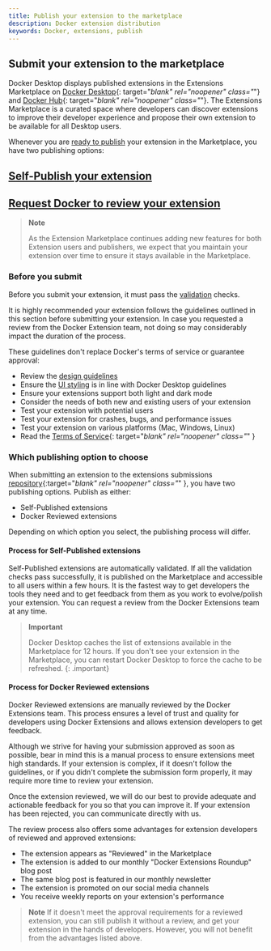 ```yaml
---
title: Publish your extension to the marketplace
description: Docker extension distribution
keywords: Docker, extensions, publish
---
```


## Submit your extension to the marketplace

Docker Desktop displays published extensions in the Extensions Marketplace on [Docker Desktop](https://open.docker.com/extensions/marketplace){: target="_blank" rel="noopener" class="_"} and [Docker Hub](https://hub.docker.com/search?q=&type=extension){: target="_blank" rel="noopener" class="_"}.
The Extensions Marketplace is a curated space where developers can discover extensions to improve their developer experience and propose their own extension to be available for all Desktop users.

Whenever you are [ready to publish](./DISTRIBUTION.md) your extension in the Marketplace, you have two publishing options:

<div class="component-container">
  <div class="row">
      <div class="col-xs-12 col-sm-6 col-md-6 col-lg-6 block">
      <div class="component">
        <h2 id="docker-extensions"><a href="https://github.com/docker/extensions-submissions/issues/new?assignees=&labels=&template=1_automatic_review.yaml&title=%5BSubmission%5D%3A+">Self-Publish your extension</a></h2>
      </div>
    </div>
      <div class="col-xs-12 col-sm-6 col-md-6 col-lg-6 block">
      <div class="component">
        <h2 id="docker-extensions"><a href="https://www.docker.com/products/extensions/submissions/">Request Docker to review your extension</a></h2>
      </div>
    </div>
  </div>
</div>


> **Note**
>
> As the Extension Marketplace continues adding new features for both Extension users and publishers, we expect that you
> maintain your extension over time to ensure it stays available in the Marketplace.

### Before you submit

Before you submit your extension, it must pass the [validation](validate.md) checks.

It is highly recommended your extension follows the guidelines outlined in this section before submitting your
extension. In case you requested a review from the Docker Extension team, not doing so may considerably impact the duration of the process.

These guidelines don't replace Docker's terms of service or guarantee approval:
- Review the [design guidelines](../design/design-guidelines.md)
- Ensure the [UI styling](../design/index.md) is in line with Docker Desktop guidelines
- Ensure your extensions support both light and dark mode
- Consider the needs of both new and existing users of your extension
- Test your extension with potential users
- Test your extension for crashes, bugs, and performance issues
- Test your extension on various platforms (Mac, Windows, Linux)
- Read the [Terms of Service](https://www.docker.com/legal/extensions_marketplace_developer_agreement/){: target="_blank" rel="noopener" class="_" }

### Which publishing option to choose

When submitting an extension to the extensions submissions [repository](https://github.com/docker/extensions-submissions/issues/new/choose){:target="_blank" rel="noopener" class="_" }, you have two publishing options. Publish as either:
- Self-Published extensions
- Docker Reviewed extensions

Depending on which option you select, the publishing process will differ.

#### Process for Self-Published extensions

Self-Published extensions are automatically validated. If all the validation checks pass successfully, it is
published on the Marketplace and accessible to all users within a few hours.
It is the fastest way to get developers the tools they need and to get feedback from them as you work to
evolve/polish your extension. You can request a review from the Docker Extensions team at any time.

> **Important**
>
> Docker Desktop caches the list of extensions available in the Marketplace for 12 hours. If you don't see your
> extension in the Marketplace, you can restart Docker Desktop to force the cache to be refreshed.
{: .important}


#### Process for Docker Reviewed extensions

Docker Reviewed extensions are manually reviewed by the Docker Extensions team. This process ensures a level of trust
and quality for developers using Docker Extensions and allows extension developers to get feedback.

Although we strive for having your submission approved as soon as possible, bear in mind this is a manual process to
ensure extensions meet high standards. If your extension is complex, if it doesn't follow the guidelines, or if you
didn't complete the submission form properly, it may require more time to review your extension.

Once the extension reviewed, we will do our best to provide adequate and actionable feedback for you so that you can
improve it. If your extension has been rejected, you can communicate directly with us.

The review process also offers some advantages for extension developers of reviewed and approved extensions:
- The extension appears as "Reviewed" in the Marketplace
- The extension is added to our monthly "Docker Extensions Roundup" blog post
- The same blog post is featured in our monthly newsletter
- The extension is promoted on our social media channels
- You receive weekly reports on your extension's performance

> **Note**
> If it doesn't meet the approval requirements for a reviewed extension, you can still publish it without a review,
> and get your extension in the hands of developers. However, you will not benefit from
> the advantages listed above.